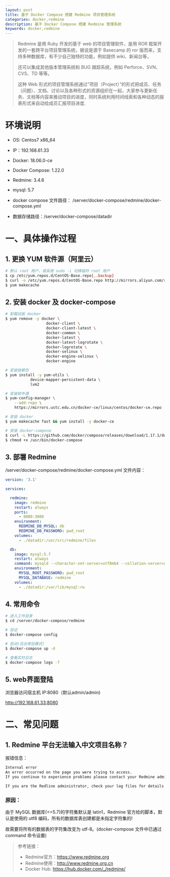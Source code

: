 ```yaml
---
layout: post
title: 基于 Docker Compose 搭建 Redmine 项目管理系统
categories: docker,redmine
description: 基于 Docker Compose 搭建 Redmine 管理系统
keywords: docker,redmine
---
```


> Redmine 是用 Ruby 开发的基于 web 的项目管理软件，是用 ROR 框架开发的一套跨平台项目管理系统，据说是源于 Basecamp 的 ror 版而来，支持多种数据库，有不少自己独特的功能，例如提供 wiki、新闻台等，
>
> 还可以集成其他版本管理系统和 BUG 跟踪系统，例如 Perforce、SVN、CVS、TD 等等。
>
> 这种 Web 形式的项目管理系统通过“项目（Project）”的形式把成员、任务（问题）、文档、讨论以及各种形式的资源组织在一起，大家参与更新任务、文档等内容来推动项目的进度，同时系统利用时间线索和各种动态的报表形式来自动给成员汇报项目进度.

# 环境说明

- OS: Centos7 x86_64
- IP：192.168.61.33
- Docker: 18.06.0-ce
- Docker Compose: 1.22.0
- Redmine: 3.4.6
- mysql: 5.7

- docker compose 文件路径： /server/docker-compose/redmine/docker-compose.yml
- 数据存储路径：/server/docker-compose/datadir

# 一、具体操作过程

## 1. 更换 YUM 软件源（阿里云）

```bash
# 默认 root 用户，或采用 sudo -i 切换临时 root 用户
$ cp /etc/yum.repos.d/CentOS-Base.repo{,.backup}
$ curl -o /etc/yum.repos.d/CentOS-Base.repo http://mirrors.aliyun.com/repo/Centos-7.repo
$ yum makecache
```

## 2. 安装 docker 及 docker-compose

```bash
# 卸载旧版 docker
$ yum remove -y docker \
                  docker-client \
                  docker-client-latest \
                  docker-common \
                  docker-latest \
                  docker-latest-logrotate \
                  docker-logrotate \
                  docker-selinux \
                  docker-engine-selinux \
                  docker-engine

# 安装依赖包
$ yum install -y yum-utils \
           device-mapper-persistent-data \
           lvm2

# 安装软件源
$ yum-config-manager \
    --add-repo \
    https://mirrors.ustc.edu.cn/docker-ce/linux/centos/docker-ce.repo

# 安装 docker
$ yum makecache fast && yum install -y docker-ce

# 安装 docker-compose
$ curl -L https://github.com/docker/compose/releases/download/1.17.1/docker-compose-`uname -s`-`uname -m` > /usr/bin/docker-compose
$ chmod +x /usr/bin/docker-compose

```

## 3. 部署 Redmine

/server/docker-compose/redmine/docker-compose.yml 文件内容：

```YAML
version: '3.1'

services:

  redmine:
    image: redmine
    restart: always
    ports:
      - 8080:3000
    environment:
      REDMINE_DB_MYSQL: db
      REDMINE_DB_PASSWORD: pwd_root
    volumes:
      - ./datadir:/usr/src/redmine/files

  db:
    image: mysql:5.7
    restart: always
    command: mysqld --character-set-server=utf8mb4 --collation-server=utf8mb4_unicode_ci --init-connect='SET NAMES utf8mb4;' --innodb-flush-log-at-trx-commit=0
    environment:
      MYSQL_ROOT_PASSWORD: pwd_root
      MYSQL_DATABASE: redmine
    volumes:
      - ./datadir:/var/lib/mysql:rw
```

## 4. 常用命令

```bash
# 进入工作目录
$ cd /server/docker-compose/redmine

# 验证
$ docker-compose config

# 启动(后台常驻模式)
$ docker-compose up -d

# 查看实时日志
$ docker-compose logs -f

```

## 5. web界面登陆

浏览器访问宿主机 IP:8080（默认admin/admin)

<http://192.168.61.33:8080>

# 二、常见问题

## 1. Redmine 平台无法输入中文项目名称？

报错信息：

```bash
Internal error
An error occurred on the page you were trying to access.
If you continue to experience problems please contact your Redmine administrator for assistance.

If you are the Redline administrator, check your log files for details about the error.
```

### 原因：

由于 MySQL 数据库(<=5.7)的字符集默认是 latin1，Redmine 官方给的脚本，默认是使用的 utf8 编码，所有的数据库表创建都是未指定字符集的!

故需要将所有的数据表的字符集改变为 utf-8。(docker-compose 文件中已通过 command 命令设置)

> 参考链接：
> - Redmine官方：<https://www.redmine.org>
> - Redmine使用：<http://www.redmine.org.cn>
> - Docker Hub: <https://hub.docker.com/_/redmine/>
